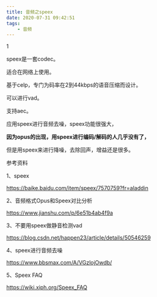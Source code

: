 ```yaml
---
title: 音频之speex
date: 2020-07-31 09:42:51
tags:
	- 音频
---
```


1

speex是一套codec。

适合在网络上使用。

基于celp，专门为码率在2到44kbps的语音压缩而设计。

可以进行vad。

支持aec。

应用speex进行音频去噪，speex功能很强大，

**因为opus的出现，用speex进行编码/解码的人几乎没有了，**

但是用speex来进行降噪，去除回声，增益还是很多。



参考资料

1、speex

https://baike.baidu.com/item/speex/7570759?fr=aladdin

2、音频格式Opus和Speex对比分析

https://www.jianshu.com/p/6e51b4ab4f9a

3、不要用speex做静音检测vad

https://blog.csdn.net/happen23/article/details/50546259

4、speex进行音频去噪

https://www.bbsmax.com/A/VGzlojOwdb/

5、Speex FAQ

https://wiki.xiph.org/Speex_FAQ